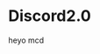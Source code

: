 # Discord2.0
<html>
  <body>
    <head><title>
      MEEPo
      </head></title>
    heyo mcd
  </body>
  </html>
  
